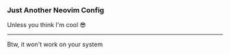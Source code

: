 ### Just Another Neovim Config

Unless you think I'm cool 😎
<hr>

Btw, it won't work on your system
